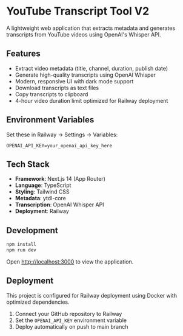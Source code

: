 # YouTube Transcript Tool V2

A lightweight web application that extracts metadata and generates transcripts from YouTube videos using OpenAI's Whisper API.

## Features

- Extract video metadata (title, channel, duration, publish date)
- Generate high-quality transcripts using OpenAI Whisper
- Modern, responsive UI with dark mode support
- Download transcripts as text files
- Copy transcripts to clipboard
- 4-hour video duration limit optimized for Railway deployment

## Environment Variables

Set these in Railway → Settings → Variables:

```
OPENAI_API_KEY=your_openai_api_key_here
```

## Tech Stack

- **Framework**: Next.js 14 (App Router)
- **Language**: TypeScript
- **Styling**: Tailwind CSS
- **Metadata**: ytdl-core
- **Transcription**: OpenAI Whisper API
- **Deployment**: Railway

## Development

```bash
npm install
npm run dev
```

Open [http://localhost:3000](http://localhost:3000) to view the application.

## Deployment

This project is configured for Railway deployment using Docker with optimized dependencies.

1. Connect your GitHub repository to Railway
2. Set the `OPENAI_API_KEY` environment variable
3. Deploy automatically on push to main branch